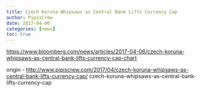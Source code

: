 ```yaml
---
title: Czech Koruna Whipsaws as Central Bank Lifts Currency Cap
author: PipisCrew
date: 2017-04-06
categories: [news]
toc: true
---
```


https://www.bloomberg.com/news/articles/2017-04-06/czech-koruna-whipsaws-as-central-bank-lifts-currency-cap-chart

origin - http://www.pipiscrew.com/2017/04/czech-koruna-whipsaws-as-central-bank-lifts-currency-cap/ czech-koruna-whipsaws-as-central-bank-lifts-currency-cap